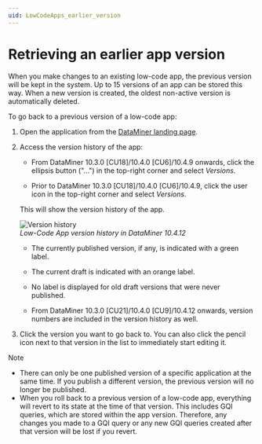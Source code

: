 ```yaml
---
uid: LowCodeApps_earlier_version
---
```


# Retrieving an earlier app version

When you make changes to an existing low-code app, the previous version will be kept in the system. Up to 15 versions of an app can be stored this way. When a new version is created, the oldest non-active version is automatically deleted.

To go back to a previous version of a low-code app:

1. Open the application from the [DataMiner landing page](xref:Accessing_the_web_apps#dataminer-landing-page).

1. Access the version history of the app:

   - From DataMiner 10.3.0 [CU18]/10.4.0 [CU6]/10.4.9 onwards<!--RN 40077-->, click the ellipsis button ("...") in the top-right corner and select *Versions*.

   - Prior to DataMiner 10.3.0 [CU18]/10.4.0 [CU6]/10.4.9, click the user icon in the top-right corner and select *Versions*.

   This will show the version history of the app.

   ![Version history](~/dataminer/images/Version_History.png)<br>*Low-Code App version history in DataMiner 10.4.12*

   - The currently published version, if any, is indicated with a green label. <!-- RN 32200 -->

   - The current draft is indicated with an orange label.

   - No label is displayed for old draft versions that were never published.

   - From DataMiner 10.3.0 [CU21]/10.4.0 [CU9]/10.4.12 onwards<!--RN 41034-->, version numbers are included in the version history as well.

1. Click the version you want to go back to. You can also click the pencil icon next to that version in the list to immediately start editing it.

> [!NOTE]
>
> - There can only be one published version of a specific application at the same time. If you publish a different version, the previous version will no longer be published.
> - When you roll back to a previous version of a low-code app, everything will revert to its state at the time of that version. This includes GQI queries, which are stored within the app version. Therefore, any changes you made to a GQI query or any new GQI queries created after that version will be lost if you revert.
